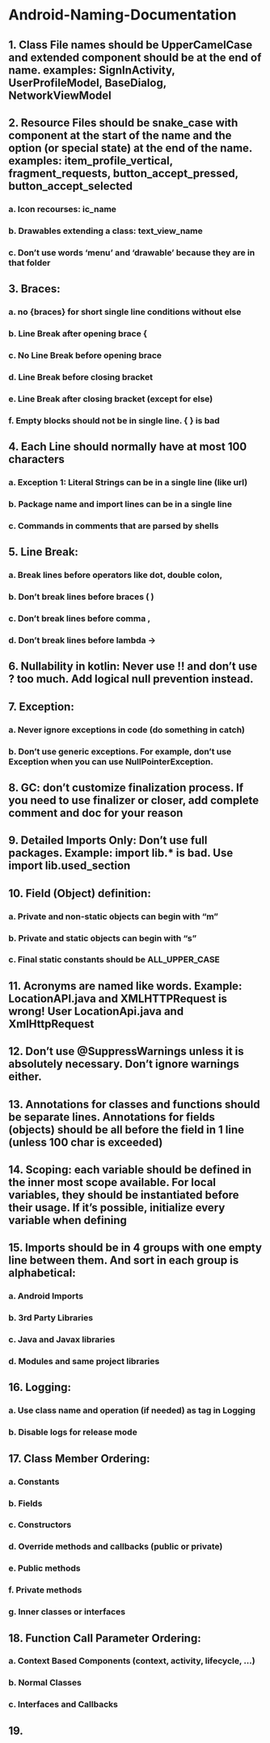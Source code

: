 # Android-Naming-Documentation

## 1.	Class File names should be UpperCamelCase and extended component should be at the end of name. examples: SignInActivity, UserProfileModel, BaseDialog, NetworkViewModel
## 2.	Resource Files should be snake_case with component at the start of the name and the option (or special state) at the end of the name. examples: item_profile_vertical, fragment_requests, button_accept_pressed, button_accept_selected
### a.	Icon recourses: ic_name
### b.	Drawables extending a class: text_view_name
### c.	Don’t use words ‘menu’ and ‘drawable’ because they are in that folder
## 3.	Braces: 
### a.	no {braces} for short single line conditions without else
### b.	Line Break after opening brace {
### c.	No Line Break before opening brace
### d.	Line Break before closing bracket
### e.	Line Break after closing bracket (except for else)
### f.	Empty blocks should not be in single line. { } is bad
## 4.	Each Line should normally have at most 100 characters
### a.	Exception 1: Literal Strings can be in a single line (like url)
### b.	Package name and import lines can be in a single line
### c.	Commands in comments that are parsed by shells
## 5.	Line Break: 
### a.	Break lines before operators like dot, double colon,
### b.	Don’t break lines before braces ( )
### c.	Don’t break lines before comma ,
### d.	Don’t break lines before lambda ->
## 6.	Nullability in kotlin: Never use !! and don’t use ? too much. Add logical null prevention instead.
## 7.	Exception: 
### a.	Never ignore exceptions in code (do something in catch)
### b.	Don’t use generic exceptions. For example, don’t use Exception when you can use NullPointerException.
## 8.	GC: don’t customize finalization process. If you need to use finalizer or closer, add complete comment and doc for your reason
## 9.	Detailed Imports Only: Don’t use full packages. Example: import lib.* is bad. Use import lib.used_section
## 10.	Field (Object) definition:
### a.	Private and non-static objects can begin with “m”
### b.	Private and static objects can begin with “s”
### c.	Final static constants should be ALL_UPPER_CASE
## 11.	Acronyms are named like words. Example: LocationAPI.java and XMLHTTPRequest is wrong! User LocationApi.java and XmlHttpRequest
## 12.	Don’t use @SuppressWarnings unless it is absolutely necessary. Don’t ignore warnings either.
## 13.	Annotations for classes and functions should be separate lines. Annotations for fields (objects) should be all before the field in 1 line (unless 100 char is exceeded)
## 14.	Scoping: each variable should be defined in the inner most scope available. For local variables, they should be instantiated before their usage. If it’s possible, initialize every variable when defining
## 15.	Imports should be in 4 groups with one empty line between them. And sort in each group is alphabetical:
### a.	Android Imports
### b.	3rd Party Libraries
### c.	Java and Javax libraries
### d.	Modules and same project libraries
## 16.	Logging: 
### a.	Use class name and operation (if needed) as tag in Logging
### b.	Disable logs for release mode
## 17.	Class Member Ordering:
### a.	Constants
### b.	Fields
### c.	Constructors
### d.	Override methods and callbacks (public or private)
### e.	Public methods
### f.	Private methods
### g.	Inner classes or interfaces
## 18.	Function Call Parameter Ordering:
### a.	Context Based Components (context, activity, lifecycle, …)
### b.	Normal Classes
### c.	Interfaces and Callbacks
## 19.	
